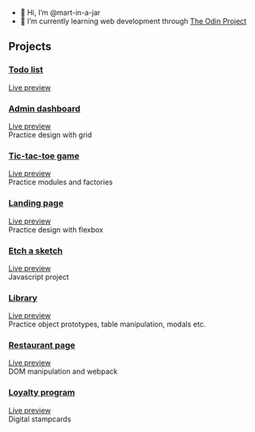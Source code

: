 - 👋 Hi, I’m @mart-in-a-jar
- 🌱 I’m currently learning web development through [The Odin Project](https://www.theodinproject.com/)


<!---
mart-in-a-jar/mart-in-a-jar is a ✨ special ✨ repository because its `README.md` (this file) appears on your GitHub profile.
You can click the Preview link to take a look at your changes.
--->

## Projects

### [Todo list](https://github.com/mart-in-a-jar/odin-todo-list)
[Live preview](https://mart-in-a-jar.github.io/odin-todo-list/)  

### [Admin dashboard](https://github.com/mart-in-a-jar/odin-admin-dashboard)
[Live preview](http://raw.githack.com/mart-in-a-jar/odin-admin-dashboard/master/index.html)  
Practice design with grid

### [Tic-tac-toe game](https://github.com/mart-in-a-jar/odin-tic-tac-toe)
[Live preview](http://raw.githack.com/mart-in-a-jar/odin-tic-tac-toe/main/index.html)  
Practice modules and factories 

### [Landing page](https://github.com/mart-in-a-jar/odin-landing-page)
[Live preview](http://raw.githack.com/mart-in-a-jar/odin-landing-page/main/index.html)  
Practice design with flexbox

### [Etch a sketch](https://github.com/mart-in-a-jar/etch-a-sketch)
[Live preview](https://raw.githack.com/mart-in-a-jar/etch-a-sketch/main/index.html)  
Javascript project

### [Library](https://github.com/mart-in-a-jar/odin-library)
[Live preview](http://raw.githack.com/mart-in-a-jar/odin-library/main/index.html)  
Practice object prototypes, table manipulation, modals etc.

### [Restaurant page](https://github.com/mart-in-a-jar/odin-restaurant-page)
[Live preview](https://mart-in-a-jar.github.io/odin-restaurant-page/)  
DOM manipulation and webpack

### [Loyalty program](https://github.com/mart-in-a-jar/loyalty_program)  
[Live preview](https://ndm.ssn.no/bok/)  
Digital stampcards
